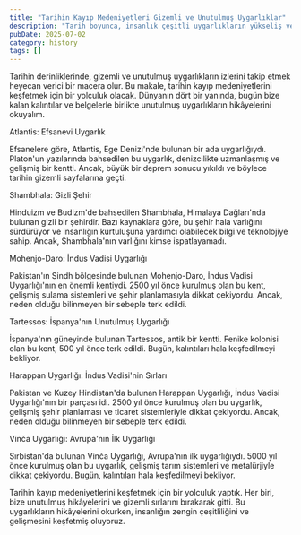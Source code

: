 ```yaml
---
title: "Tarihin Kayıp Medeniyetleri Gizemli ve Unutulmuş Uygarlıklar"
description: "Tarih boyunca, insanlık çeşitli uygarlıkların yükseliş ve çöküşünü gördü. Birçoğu, bugün bize kalan kalıntılar ve belgelerle birlikte unutuldu. Bu makale, ta..."
pubDate: 2025-07-02
category: history
tags: []
---
```


Tarihin derinliklerinde, gizemli ve unutulmuş uygarlıkların izlerini takip etmek heyecan verici bir macera olur. Bu makale, tarihin kayıp medeniyetlerini keşfetmek için bir yolculuk olacak. Dünyanın dört bir yanında, bugün bize kalan kalıntılar ve belgelerle birlikte unutulmuş uygarlıkların hikâyelerini okuyalım.

Atlantis: Efsanevi Uygarlık

Efsanelere göre, Atlantis, Ege Denizi'nde bulunan bir ada uygarlığıydı. Platon'un yazılarında bahsedilen bu uygarlık, denizcilikte uzmanlaşmış ve gelişmiş bir kentti. Ancak, büyük bir deprem sonucu yıkıldı ve böylece tarihin gizemli sayfalarına geçti.

Shambhala: Gizli Şehir

Hinduizm ve Budizm'de bahsedilen Shambhala, Himalaya Dağları'nda bulunan gizli bir şehirdir. Bazı kaynaklara göre, bu şehir hala varlığını sürdürüyor ve insanlığın kurtuluşuna yardımcı olabilecek bilgi ve teknolojiye sahip. Ancak, Shambhala'nın varlığını kimse ispatlayamadı.

Mohenjo-Daro: İndus Vadisi Uygarlığı

Pakistan'ın Sindh bölgesinde bulunan Mohenjo-Daro, İndus Vadisi Uygarlığı'nın en önemli kentiydi. 2500 yıl önce kurulmuş olan bu kent, gelişmiş sulama sistemleri ve şehir planlamasıyla dikkat çekiyordu. Ancak, neden olduğu bilinmeyen bir sebeple terk edildi.

Tartessos: İspanya'nın Unutulmuş Uygarlığı

İspanya'nın güneyinde bulunan Tartessos, antik bir kentti. Fenike kolonisi olan bu kent, 500 yıl önce terk edildi. Bugün, kalıntıları hala keşfedilmeyi bekliyor.

Harappan Uygarlığı: İndus Vadisi'nin Sırları

Pakistan ve Kuzey Hindistan'da bulunan Harappan Uygarlığı, İndus Vadisi Uygarlığı'nın bir parçası idi. 2500 yıl önce kurulmuş olan bu uygarlık, gelişmiş şehir planlaması ve ticaret sistemleriyle dikkat çekiyordu. Ancak, neden olduğu bilinmeyen bir sebeple terk edildi.

Vinča Uygarlığı: Avrupa'nın İlk Uygarlığı

Sırbistan'da bulunan Vinča Uygarlığı, Avrupa'nın ilk uygarlığıydı. 5000 yıl önce kurulmuş olan bu uygarlık, gelişmiş tarım sistemleri ve metalürjiyle dikkat çekiyordu. Bugün, kalıntıları hala keşfedilmeyi bekliyor.

Tarihin kayıp medeniyetlerini keşfetmek için bir yolculuk yaptık. Her biri, bize unutulmuş hikâyelerini ve gizemli sırlarını bırakarak gitti. Bu uygarlıkların hikâyelerini okurken, insanlığın zengin çeşitliliğini ve gelişmesini keşfetmiş oluyoruz.